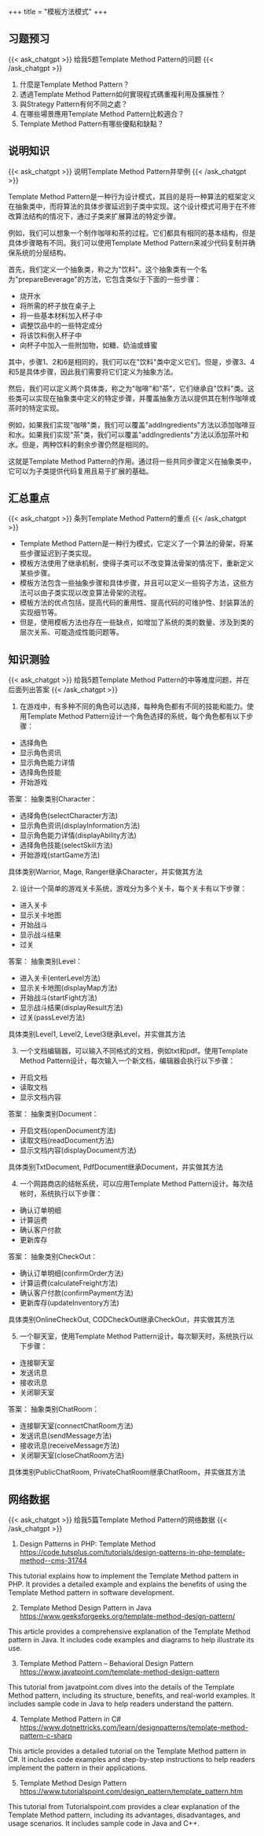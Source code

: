 +++
title = "模板方法模式"
+++
## 习题预习
{{< ask_chatgpt >}}
给我5题Template Method Pattern的问题
{{< /ask_chatgpt >}}



1. 什麼是Template Method Pattern？ 
2. 透過Template Method Pattern如何實現程式碼重複利用及擴展性？ 
3. 與Strategy Pattern有何不同之處？ 
4. 在哪些場景應用Template Method Pattern比較適合？ 
5. Template Method Pattern有哪些優點和缺點？   

## 说明知识
{{< ask_chatgpt >}}
说明Template Method Pattern并举例
{{< /ask_chatgpt >}}



Template Method Pattern是一种行为设计模式，其目的是将一种算法的框架定义在抽象类中，而将算法的具体步骤延迟到子类中实现。这个设计模式可用于在不修改算法结构的情况下，通过子类来扩展算法的特定步骤。

例如，我们可以想象一个制作咖啡和茶的过程。它们都具有相同的基本结构，但是具体步骤略有不同。我们可以使用Template Method Pattern来减少代码复制并确保系统的分层结构。

首先，我们定义一个抽象类，称之为"饮料"。这个抽象类有一个名为"prepareBeverage"的方法，它包含类似于下面的一些步骤：

- 烧开水
- 将所需的杯子放在桌子上
- 将一些基本材料加入杯子中
- 调整饮品中的一些特定成分
- 将该饮料倒入杯子中
- 向杯子中加入一些附加物，如糖、奶油或蜂蜜

其中，步骤1、2和6是相同的，我们可以在"饮料"类中定义它们。但是，步骤3、4和5是具体步骤，因此我们需要将它们定义为抽象方法。

然后，我们可以定义两个具体类，称之为"咖啡"和"茶"，它们继承自"饮料"类。这些类可以实现在抽象类中定义的特定步骤，并覆盖抽象方法以提供其在制作咖啡或茶时的特定实现。

例如，如果我们实现"咖啡"类，我们可以覆盖"addIngredients"方法以添加咖啡豆和水。如果我们实现"茶"类，我们可以覆盖"addIngredients"方法以添加茶叶和水。但是，两种饮料的剩余步骤仍然是相同的。

这就是Template Method Pattern的作用。通过将一些共同步骤定义在抽象类中，它可以为子类提供代码复用且易于扩展的基础。   

## 汇总重点
{{< ask_chatgpt >}}
条列Template Method Pattern的重点
{{< /ask_chatgpt >}}



- Template Method Pattern是一种行为模式，它定义了一个算法的骨架，将某些步骤延迟到子类实现。
- 模板方法使用了继承机制，使得子类可以不改变算法骨架的情况下，重新定义某些步骤。
- 模板方法包含一些抽象步骤和具体步骤，并且可以定义一些钩子方法，这些方法可以由子类实现以改变算法骨架的流程。
- 模板方法的优点包括，提高代码的重用性、提高代码的可维护性、封装算法的实现细节等。
- 但是，使用模板方法也存在一些缺点，如增加了系统的类的数量、涉及到类的层次关系、可能造成性能问题等。   

## 知识测验
{{< ask_chatgpt >}}
给我5题Template Method Pattern的中等难度问题，并在后面列出答案
{{< /ask_chatgpt >}}



1. 在游戏中，有多种不同的角色可以选择，每种角色都有不同的技能和能力。使用Template Method Pattern设计一个角色选择的系统，每个角色都有以下步骤：
- 选择角色
- 显示角色资讯
- 显示角色能力详情
- 选择角色技能
- 开始游戏

答案：
抽象类别Character：
- 选择角色(selectCharacter方法)
- 显示角色资讯(displayInformation方法)
- 显示角色能力详情(displayAbility方法)
- 选择角色技能(selectSkill方法)
- 开始游戏(startGame方法)

具体类别Warrior, Mage, Ranger继承Character，并实做其方法

2. 设计一个简单的游戏关卡系统，游戏分为多个关卡，每个关卡有以下步骤：
- 进入关卡
- 显示关卡地图
- 开始战斗
- 显示战斗结果
- 过关

答案：
抽象类别Level：
- 进入关卡(enterLevel方法)
- 显示关卡地图(displayMap方法)
- 开始战斗(startFight方法)
- 显示战斗结果(displayResult方法)
- 过关(passLevel方法)

具体类别Level1, Level2, Level3继承Level，并实做其方法

3. 一个文档编辑器，可以输入不同格式的文档，例如txt和pdf。使用Template Method Pattern设计，每次输入一个新文档，编辑器会执行以下步骤：
- 开启文档
- 读取文档
- 显示文档内容

答案：
抽象类别Document：
- 开启文档(openDocument方法)
- 读取文档(readDocument方法)
- 显示文档内容(displayDocument方法)

具体类别TxtDocument, PdfDocument继承Document，并实做其方法

4. 一个网路商店的结帐系统，可以应用Template Method Pattern设计。每次结帐时，系统执行以下步骤：
- 确认订单明细
- 计算运费
- 确认客户付款
- 更新库存

答案：
抽象类别CheckOut：
- 确认订单明细(confirmOrder方法)
- 计算运费(calculateFreight方法)
- 确认客户付款(confirmPayment方法)
- 更新库存(updateInventory方法)

具体类别OnlineCheckOut, CODCheckOut继承CheckOut，并实做其方法

5. 一个聊天室，使用Template Method Pattern设计。每次聊天时，系统执行以下步骤：
- 连接聊天室
- 发送讯息
- 接收讯息
- 关闭聊天室

答案：
抽象类别ChatRoom：
- 连接聊天室(connectChatRoom方法)
- 发送讯息(sendMessage方法)
- 接收讯息(receiveMessage方法)
- 关闭聊天室(closeChatRoom方法)

具体类别PublicChatRoom, PrivateChatRoom继承ChatRoom，并实做其方法   

## 网络数据
{{< ask_chatgpt >}}
给我5篇Template Method Pattern的网络数据
{{< /ask_chatgpt >}}



1. Design Patterns in PHP: Template Method
https://code.tutsplus.com/tutorials/design-patterns-in-php-template-method--cms-31744

This tutorial explains how to implement the Template Method pattern in PHP. It provides a detailed example and explains the benefits of using the Template Method pattern in software development.

2. Template Method Design Pattern in Java
https://www.geeksforgeeks.org/template-method-design-pattern/

This article provides a comprehensive explanation of the Template Method pattern in Java. It includes code examples and diagrams to help illustrate its use.

3. Template Method Pattern – Behavioral Design Pattern
https://www.javatpoint.com/template-method-design-pattern

This tutorial from javatpoint.com dives into the details of the Template Method pattern, including its structure, benefits, and real-world examples. It includes sample code in Java to help readers understand the pattern.

4. Template Method Pattern in C#
https://www.dotnettricks.com/learn/designpatterns/template-method-pattern-c-sharp

This article provides a detailed tutorial on the Template Method pattern in C#. It includes code examples and step-by-step instructions to help readers implement the pattern in their applications.

5. Template Method Design Pattern
https://www.tutorialspoint.com/design_pattern/template_pattern.htm

This tutorial from Tutorialspoint.com provides a clear explanation of the Template Method pattern, including its advantages, disadvantages, and usage scenarios. It includes sample code in Java and C++.   

